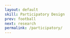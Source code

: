 ```yaml
---
layout: default
skill: Participatory Design
prev: football
next: research
permalink: /participatory/
---
```

<script type="text/javascript">
  var images = ['/assets/images/participatory/participatory_design_PASS1.JPG','/assets/images/participatory/participatory_design_PASS2.JPG','/assets/images/participatory/participatory_design_jaaga.JPG'];
  //var projects = ['Brandmark design for Shining Stars FC','Brandmark design for Shining Stars FC','UFO design for Jaaga DNA'];
  //var descriptions = ['Brandmark design for Shining Stars FC','Brandmark design for Shining Stars FC','UFO design for Jaaga DNA'];
  var projects = [];
  var descriptions = [];
  var interval = 5000;
</script>
